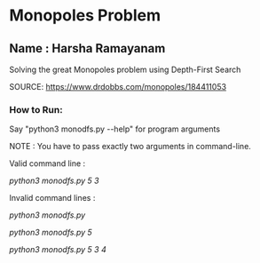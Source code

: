 # Monopoles Problem

## Name : Harsha Ramayanam


Solving the great Monopoles problem using Depth-First Search

SOURCE: https://www.drdobbs.com/monopoles/184411053


### How to Run:

Say "python3 monodfs.py --help" for program arguments

NOTE : You have to pass exactly two arguments in command-line.

Valid command line    : 

*python3 monodfs.py 5 3*

Invalid command lines : 

*python3 monodfs.py*

*python3 monodfs.py 5*

*python3 monodfs.py 5 3 4*

